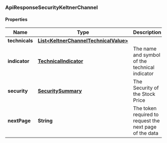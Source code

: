 
### ApiResponseSecurityKeltnerChannel

#### Properties
Name | Type | Description | Notes
------------ | ------------- | ------------- | -------------
**technicals** | [**List&lt;KeltnerChannelTechnicalValue&gt;**](KeltnerChannelTechnicalValue.md) |  |  [optional]
**indicator** | [**TechnicalIndicator**](TechnicalIndicator.md) | The name and symbol of the technical indicator |  [optional]
**security** | [**SecuritySummary**](SecuritySummary.md) | The Security of the Stock Price |  [optional]
**nextPage** | **String** | The token required to request the next page of the data |  [optional]



